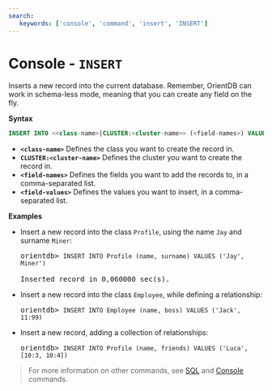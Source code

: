 ```yaml
---
search:
   keywords: ['console', 'command', 'insert', 'INSERT']
---
```


# Console -  `INSERT`

Inserts a new record into the current database.  Remember, OrientDB can work in schema-less mode, meaning that you can create any field on the fly.

**Syntax**

```sql
INSERT INTO <<class-name>|CLUSTER:<cluster-name>> (<field-names>) VALUES ( <field-values> )
```

- **`<class-name>`** Defines the class you want to create the record in.
- **`CLUSTER:<cluster-name>`** Defines the cluster you want to create the record in.
- **`<field-names>`** Defines the fields you want to add the records to, in a comma-separated list.
- **`<field-values>`** Defines the values you want to insert, in a comma-separated list.


**Examples**

- Insert a new record into the class `Profile`, using the name `Jay` and surname `Miner`:

  <pre>
  orientdb> <code class="lang-sql userinput">INSERT INTO Profile (name, surname) VALUES ('Jay', Miner')</code>

  Inserted record in 0,060000 sec(s).
  </pre>

- Insert a new record into the class `Employee`, while defining a relationship:

  <pre>
  orientdb> <code class="lang-sql userinput">INSERT INTO Employee (name, boss) VALUES ('Jack', 11:99)</code>
  </pre>

- Insert a new record, adding a collection of relationships:

  <pre>
  orientdb> <code class='lang-sql userinput'>INSERT INTO Profile (name, friends) VALUES ('Luca', [10:3, 10:4])</code>
  </pre>

>For more information on other commands, see [SQL](../SQL.md) and [Console](Console-Commands.md) commands.
